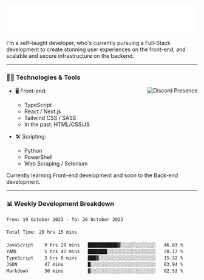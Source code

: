 <img src="assets/wave.svg" alt=":wave:" />

I'm a self-taught developer, who's currently pursuing a Full-Stack development to create stunning user experiences on the front-end, and scalable and secure infrastructure on the backend.

---

### 🧑‍💻 Technologies & Tools

<a href="https://discord.com/users/414304208649453568" target="_blank" rel="nofollow">
   <img src="https://lanyard-profile-readme.vercel.app/api/414304208649453568?idleMessage=Probably%20doing%20something%20else..." alt="Discord Presence" align="right">
</a>

- 🖥️ Front-end:

  - TypeScript
  - React / Next.js
  - Tailwind CSS / SASS
  - In the past: HTML/CSS/JS

- 🛠 Scripting:

  - Python
  - PowerShell
  - Web Scraping / Selenium

Currently learning Front-end development and soon to the Back-end development.

---

### 📊 Weekly Development Breakdown

<!-- ![ccrsxx's GitHub Stats](https://github-readme-stats.vercel.app/api?username=ccrsxx&count_private=true&theme=tokyonight) -->
<!-- ![ccrsxx's Top Langs](https://github-readme-stats.vercel.app/api/top-langs/?username=ccrsxx&hide=lua,java,html&theme=tokyonight) -->

<!--START_SECTION:waka-->

```txt
From: 19 October 2023 - To: 26 October 2023

Total Time: 20 hrs 15 mins

JavaScript    9 hrs 29 mins   ███████████▓░░░░░░░░░░░░░   46.83 %
YAML          5 hrs 42 mins   ███████░░░░░░░░░░░░░░░░░░   28.17 %
TypeScript    3 hrs 6 mins    ███▓░░░░░░░░░░░░░░░░░░░░░   15.32 %
JSON          47 mins         █░░░░░░░░░░░░░░░░░░░░░░░░   03.94 %
Markdown      30 mins         ▓░░░░░░░░░░░░░░░░░░░░░░░░   02.53 %
```

<!--END_SECTION:waka-->
